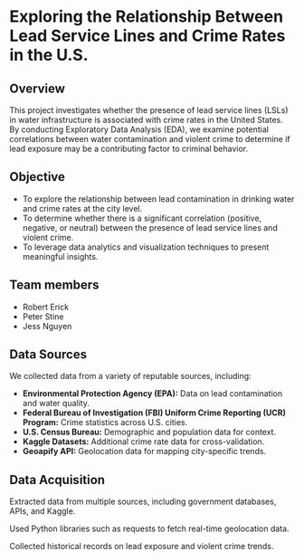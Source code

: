 # Exploring the Relationship Between Lead Service Lines and Crime Rates in the U.S.

## Overview
This project investigates whether the presence of lead service lines (LSLs) in water infrastructure is associated with crime rates in the United States. By conducting Exploratory Data Analysis (EDA), we examine potential correlations between water contamination and violent crime to determine if lead exposure may be a contributing factor to criminal behavior.

## Objective
- To explore the relationship between lead contamination in drinking water and crime rates at the city level.
- To determine whether there is a significant correlation (positive, negative, or neutral) between the presence of lead service lines and violent crime.
- To leverage data analytics and visualization techniques to present meaningful insights.

## Team members
- Robert Erick
- Peter Stine
- Jess Nguyen

## Data Sources
We collected data from a variety of reputable sources, including:
- **Environmental Protection Agency (EPA):** Data on lead contamination and water quality.
- **Federal Bureau of Investigation (FBI) Uniform Crime Reporting (UCR) Program:** Crime statistics across U.S. cities.
- **U.S. Census Bureau:** Demographic and population data for context.
- **Kaggle Datasets:** Additional crime rate data for cross-validation.
- **Geoapify API:** Geolocation data for mapping city-specific trends.

## Data Acquisition
Extracted data from multiple sources, including government databases, APIs, and Kaggle.

Used Python libraries such as requests to fetch real-time geolocation data.

Collected historical records on lead exposure and violent crime trends.
